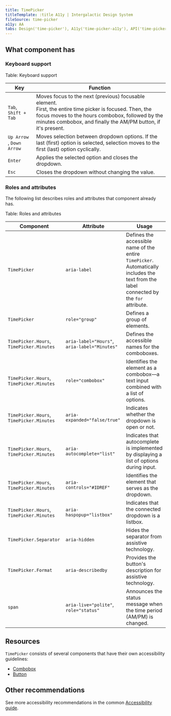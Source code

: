 ```yaml
---
title: TimePicker
titleTemplate: :title A11y | Intergalactic Design System
fileSource: time-picker
a11y: AA
tabs: Design('time-picker'), A11y('time-picker-a11y'), API('time-picker-api'), Example('time-picker-code'), Changelog('time-picker-changelog')
---
```


## What component has

### Keyboard support

Table: Keyboard support

| Key                               | Function                                                                                                                                                                                                                           |
| --------------------------------- | ---------------------------------------------------------------------------------------------------------------------------------------------------------------------------------------------------------------------------------- |
| `Tab`, <nobr>`Shift + Tab`</nobr> | Moves focus to the next (previous) focusable element. <br/>First, the entire time picker is focused. Then, the focus moves to the hours combobox, followed by the minutes combobox, and finally the AM/PM button, if it's present. |
| `Up Arrow` , `Down Arrow`         | Moves selection between dropdown options. If the last (first) option is selected, selection moves to the first (last) option cyclically.                                                                                           |
| `Enter`                           | Applies the selected option and closes the dropdown.                                                                                                                                                                               |
| `Esc`                             | Closes the dropdown without changing the value.                                                                                                                                                                                    |

### Roles and attributes

The following list describes roles and attributes that component already has.

Table: Roles and attributes

| Component                                | Attribute                                    | Usage                                                                                                                                    |
| ---------------------------------------- | -------------------------------------------- | ---------------------------------------------------------------------------------------------------------------------------------------- |
| `TimePicker`                             | `aria-label`                                 | Defines the accessible name of the entire `TimePicker`. Automatically includes the text from the label connected by the `for` attribute. |
| `TimePicker`                             | `role="group"`                               | Defines a group of elements.                                                                                                             |
| `TimePicker.Hours`, `TimePicker.Minutes` | `aria-label="Hours"`, `aria-label="Minutes"` | Defines the accessible names for the comboboxes.                                                                                         |
| `TimePicker.Hours`, `TimePicker.Minutes` | `role="combobox"`                            | Identifies the element as a combobox—a text input combined with a list of options.                                                       |
| `TimePicker.Hours`, `TimePicker.Minutes` | `aria-expanded="false/true"`                 | Indicates whether the dropdown is open or not.                                                                                           |
| `TimePicker.Hours`, `TimePicker.Minutes` | `aria-autocomplete="list"`                   | Indicates that autocomplete is implemented by displaying a list of options during input.                                                 |
| `TimePicker.Hours`, `TimePicker.Minutes` | `aria-controls="#IDREF"`                     | Identifies the element that serves as the dropdown.                                                                                      |
| `TimePicker.Hours`, `TimePicker.Minutes` | `aria-haspopup="listbox"`                    | Indicates that the connected dropdown is a listbox.                                                                                      |
| `TimePicker.Separator`                   | `aria-hidden`                                | Hides the separator from assistive technology.                                                                                           |
| `TimePicker.Format`                      | `aria-describedby`                           | Provides the button's description for assistive technology.                                                                              |
| `span`                                   | `aria-live="polite"`, `role="status"`        | Announces the status message when the time period (AM/PM) is changed.                                                                    |

## Resources

`TimePicker` consists of several components that have their own accessibility guidelines:

- [Combobox](../auto-suggest/auto-suggest-a11y)
- [Button](../button/button-a11y)

<!-- You can also read more about the dropdown behavior in [Keyboard support for popper](/core-principles/a11y/a11y-keyboard#keyboard-support-for-popper). -->

## Other recommendations

See more accessibility recommendations in the common [Accessibility guide](/core-principles/a11y/a11y).

<!--@include: ./time-picker-a11y-report.md-->
